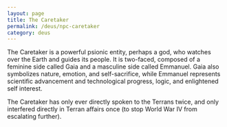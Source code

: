 ```yaml
---
layout: page
title: The Caretaker
permalink: /deus/npc-caretaker
category: deus
---
```

The Caretaker is a powerful psionic entity, perhaps a god, who watches over the Earth and guides its people. It is two-faced, composed of a feminine side called Gaia and a masculine side called Emmanuel. Gaia also symbolizes nature, emotion, and self-sacrifice, while Emmanuel represents scientific advancement and technological progress, logic, and enlightened self interest.

The Caretaker has only ever directly spoken to the Terrans twice, and only interfered directly in Terran affairs once (to stop World War IV from escalating further).
